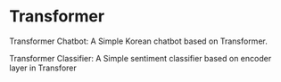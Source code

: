 # Transformer

Transformer Chatbot: A Simple Korean chatbot based on Transformer.

Transformer Classifier: A Simple sentiment classifier based on encoder layer in Transforer
